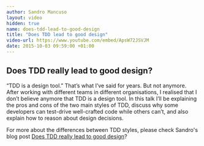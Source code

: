 ```yaml
---
author: Sandro Mancuso
layout: video
hidden: true
name: does-tdd-lead-to-good-design
title: "Does TDD lead to good design"
video-url: https://www.youtube.com/embed/ApsW72JSVJM
date: 2015-10-03 09:59:00 +01:00
---
```



## Does TDD really lead to good design?

“TDD is a design tool.” That’s what I’ve said for years. But not anymore. After working with different teams in different organisations, I realised that I don’t believe anymore that TDD is a design tool. In this talk I’ll be explaining the pros and cons of the two main styles of TDD, discuss why some developers can test-drive well-crafted code while others can’t, and also explain how to reason about design decisions.

For more about the differences between TDD styles, please check Sandro's blog post [Does TDD really lead to good design](/2015/05/12/does-tdd-lead-to-good-design/)?
